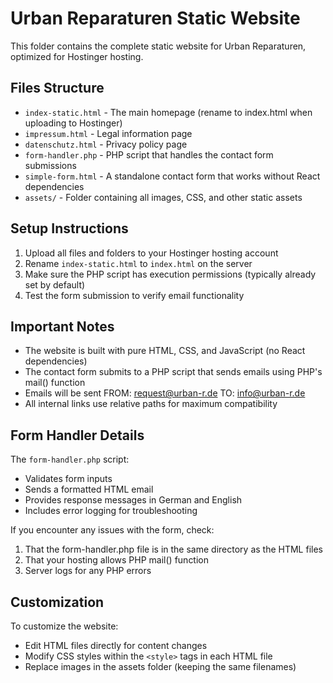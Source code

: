 # Urban Reparaturen Static Website

This folder contains the complete static website for Urban Reparaturen, optimized for Hostinger hosting.

## Files Structure

- `index-static.html` - The main homepage (rename to index.html when uploading to Hostinger)
- `impressum.html` - Legal information page
- `datenschutz.html` - Privacy policy page
- `form-handler.php` - PHP script that handles the contact form submissions
- `simple-form.html` - A standalone contact form that works without React dependencies
- `assets/` - Folder containing all images, CSS, and other static assets

## Setup Instructions

1. Upload all files and folders to your Hostinger hosting account
2. Rename `index-static.html` to `index.html` on the server
3. Make sure the PHP script has execution permissions (typically already set by default)
4. Test the form submission to verify email functionality

## Important Notes

- The website is built with pure HTML, CSS, and JavaScript (no React dependencies)
- The contact form submits to a PHP script that sends emails using PHP's mail() function
- Emails will be sent FROM: request@urban-r.de TO: info@urban-r.de
- All internal links use relative paths for maximum compatibility

## Form Handler Details

The `form-handler.php` script:
- Validates form inputs
- Sends a formatted HTML email
- Provides response messages in German and English
- Includes error logging for troubleshooting

If you encounter any issues with the form, check:
1. That the form-handler.php file is in the same directory as the HTML files
2. That your hosting allows PHP mail() function
3. Server logs for any PHP errors

## Customization

To customize the website:
- Edit HTML files directly for content changes
- Modify CSS styles within the `<style>` tags in each HTML file
- Replace images in the assets folder (keeping the same filenames)